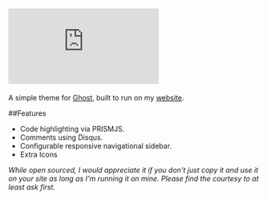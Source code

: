 # ![Orbs](http://img.dafont.com/preview.php?text=Orbs&ttf=squared_display0&ext=1&size=64&psize=m&y=53)

A simple theme for [Ghost](http://github.com/tryghost/ghost/), built to run on my [website](http://steven.thuriot.be/).

##Features
* Code highlighting via PRISMJS.
* Comments using Disqus.
* Configurable responsive navigational sidebar.
* Extra Icons


_While open sourced, I would appreciate it if you don't just copy it and use it on your site as long as I'm running it on mine. Please find the courtesy to at least ask first._